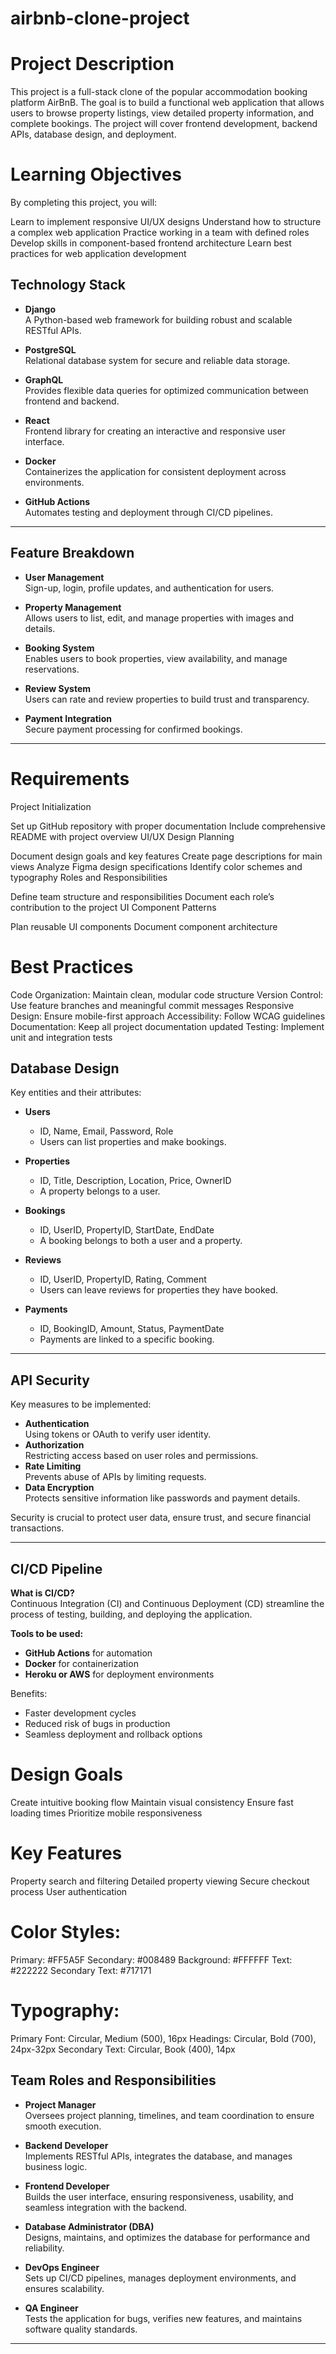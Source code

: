 # airbnb-clone-project
# Project Description
This project is a full-stack clone of the popular accommodation booking platform AirBnB. The goal is to build a functional web application that allows users to browse property listings, view detailed property information, and complete bookings. The project will cover frontend development, backend APIs, database design, and deployment.

# Learning Objectives
By completing this project, you will:

Learn to implement responsive UI/UX designs
Understand how to structure a complex web application
Practice working in a team with defined roles
Develop skills in component-based frontend architecture
Learn best practices for web application development

## Technology Stack

- **Django**  
  A Python-based web framework for building robust and scalable RESTful APIs.

- **PostgreSQL**  
  Relational database system for secure and reliable data storage.

- **GraphQL**  
  Provides flexible data queries for optimized communication between frontend and backend.

- **React**  
  Frontend library for creating an interactive and responsive user interface.

- **Docker**  
  Containerizes the application for consistent deployment across environments.

- **GitHub Actions**  
  Automates testing and deployment through CI/CD pipelines.

---


## Feature Breakdown

- **User Management**  
  Sign-up, login, profile updates, and authentication for users.

- **Property Management**  
  Allows users to list, edit, and manage properties with images and details.

- **Booking System**  
  Enables users to book properties, view availability, and manage reservations.

- **Review System**  
  Users can rate and review properties to build trust and transparency.

- **Payment Integration**  
  Secure payment processing for confirmed bookings.

---

# Requirements
Project Initialization

Set up GitHub repository with proper documentation
Include comprehensive README with project overview
UI/UX Design Planning

Document design goals and key features
Create page descriptions for main views
Analyze Figma design specifications
Identify color schemes and typography
Roles and Responsibilities

Define team structure and responsibilities
Document each role’s contribution to the project
UI Component Patterns

Plan reusable UI components
Document component architecture

# Best Practices
Code Organization: Maintain clean, modular code structure
Version Control: Use feature branches and meaningful commit messages
Responsive Design: Ensure mobile-first approach
Accessibility: Follow WCAG guidelines
Documentation: Keep all project documentation updated
Testing: Implement unit and integration tests

## Database Design

Key entities and their attributes:

- **Users**  
  - ID, Name, Email, Password, Role  
  - Users can list properties and make bookings.

- **Properties**  
  - ID, Title, Description, Location, Price, OwnerID  
  - A property belongs to a user.

- **Bookings**  
  - ID, UserID, PropertyID, StartDate, EndDate  
  - A booking belongs to both a user and a property.

- **Reviews**  
  - ID, UserID, PropertyID, Rating, Comment  
  - Users can leave reviews for properties they have booked.

- **Payments**  
  - ID, BookingID, Amount, Status, PaymentDate  
  - Payments are linked to a specific booking.

---

## API Security

Key measures to be implemented:
- **Authentication**  
  Using tokens or OAuth to verify user identity.
- **Authorization**  
  Restricting access based on user roles and permissions.
- **Rate Limiting**  
  Prevents abuse of APIs by limiting requests.
- **Data Encryption**  
  Protects sensitive information like passwords and payment details.

Security is crucial to protect user data, ensure trust, and secure financial transactions.

---

## CI/CD Pipeline

**What is CI/CD?**  
Continuous Integration (CI) and Continuous Deployment (CD) streamline the process of testing, building, and deploying the application.

**Tools to be used:**
- **GitHub Actions** for automation  
- **Docker** for containerization  
- **Heroku or AWS** for deployment environments

Benefits:
- Faster development cycles  
- Reduced risk of bugs in production  
- Seamless deployment and rollback options

# Design Goals
Create intuitive booking flow
Maintain visual consistency
Ensure fast loading times
Prioritize mobile responsiveness
# Key Features
Property search and filtering
Detailed property viewing
Secure checkout process
User authentication

# Color Styles:

Primary: #FF5A5F
Secondary: #008489
Background: #FFFFFF
Text: #222222
Secondary Text: #717171
# Typography:

Primary Font: Circular, Medium (500), 16px
Headings: Circular, Bold (700), 24px-32px
Secondary Text: Circular, Book (400), 14px

## Team Roles and Responsibilities

- **Project Manager**  
  Oversees project planning, timelines, and team coordination to ensure smooth execution.

- **Backend Developer**  
  Implements RESTful APIs, integrates the database, and manages business logic.

- **Frontend Developer**  
  Builds the user interface, ensuring responsiveness, usability, and seamless integration with the backend.

- **Database Administrator (DBA)**  
  Designs, maintains, and optimizes the database for performance and reliability.

- **DevOps Engineer**  
  Sets up CI/CD pipelines, manages deployment environments, and ensures scalability.

- **QA Engineer**  
  Tests the application for bugs, verifies new features, and maintains software quality standards.

---
